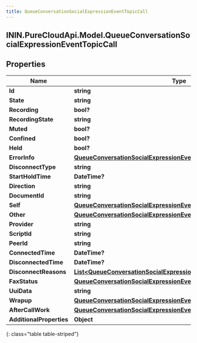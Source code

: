```yaml
---
title: QueueConversationSocialExpressionEventTopicCall
---
```

## ININ.PureCloudApi.Model.QueueConversationSocialExpressionEventTopicCall

## Properties

|Name | Type | Description | Notes|
|------------ | ------------- | ------------- | -------------|
| **Id** | **string** |  | [optional] |
| **State** | **string** |  | [optional] |
| **Recording** | **bool?** |  | [optional] |
| **RecordingState** | **string** |  | [optional] |
| **Muted** | **bool?** |  | [optional] |
| **Confined** | **bool?** |  | [optional] |
| **Held** | **bool?** |  | [optional] |
| **ErrorInfo** | [**QueueConversationSocialExpressionEventTopicErrorDetails**](QueueConversationSocialExpressionEventTopicErrorDetails.html) |  | [optional] |
| **DisconnectType** | **string** |  | [optional] |
| **StartHoldTime** | **DateTime?** |  | [optional] |
| **Direction** | **string** |  | [optional] |
| **DocumentId** | **string** |  | [optional] |
| **Self** | [**QueueConversationSocialExpressionEventTopicAddress**](QueueConversationSocialExpressionEventTopicAddress.html) |  | [optional] |
| **Other** | [**QueueConversationSocialExpressionEventTopicAddress**](QueueConversationSocialExpressionEventTopicAddress.html) |  | [optional] |
| **Provider** | **string** |  | [optional] |
| **ScriptId** | **string** |  | [optional] |
| **PeerId** | **string** |  | [optional] |
| **ConnectedTime** | **DateTime?** |  | [optional] |
| **DisconnectedTime** | **DateTime?** |  | [optional] |
| **DisconnectReasons** | [**List&lt;QueueConversationSocialExpressionEventTopicDisconnectReason&gt;**](QueueConversationSocialExpressionEventTopicDisconnectReason.html) |  | [optional] |
| **FaxStatus** | [**QueueConversationSocialExpressionEventTopicFaxStatus**](QueueConversationSocialExpressionEventTopicFaxStatus.html) |  | [optional] |
| **UuiData** | **string** |  | [optional] |
| **Wrapup** | [**QueueConversationSocialExpressionEventTopicWrapup**](QueueConversationSocialExpressionEventTopicWrapup.html) |  | [optional] |
| **AfterCallWork** | [**QueueConversationSocialExpressionEventTopicAfterCallWork**](QueueConversationSocialExpressionEventTopicAfterCallWork.html) |  | [optional] |
| **AdditionalProperties** | **Object** |  | [optional] |
{: class="table table-striped"}


